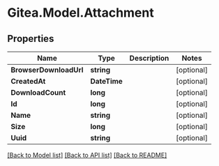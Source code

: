 
# Gitea.Model.Attachment

## Properties

Name | Type | Description | Notes
------------ | ------------- | ------------- | -------------
**BrowserDownloadUrl** | **string** |  | [optional] 
**CreatedAt** | **DateTime** |  | [optional] 
**DownloadCount** | **long** |  | [optional] 
**Id** | **long** |  | [optional] 
**Name** | **string** |  | [optional] 
**Size** | **long** |  | [optional] 
**Uuid** | **string** |  | [optional] 

[[Back to Model list]](../README.md#documentation-for-models)
[[Back to API list]](../README.md#documentation-for-api-endpoints)
[[Back to README]](../README.md)

